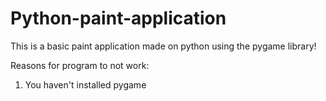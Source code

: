 # Python-paint-application
This is a basic paint application made on python using the pygame library!

Reasons for program to not work:
1. You haven't installed pygame
